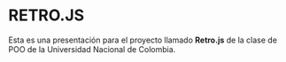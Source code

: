 # RETRO.JS
Esta es una presentación para el proyecto llamado <b>Retro.js</b> de la clase de POO de la Universidad Nacional de Colombia.
